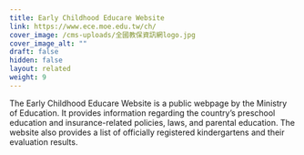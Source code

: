 ```yaml
---
title: Early Childhood Educare Website
link: https://www.ece.moe.edu.tw/ch/
cover_image: /cms-uploads/全國教保資訊網logo.jpg
cover_image_alt: ""
draft: false
hidden: false
layout: related
weight: 9
---
```

The Early Childhood Educare Website is a public webpage by the Ministry of Education. It provides information regarding the country’s preschool education and insurance-related policies, laws, and parental education.
The website also provides a list of officially registered kindergartens and their evaluation results.